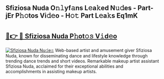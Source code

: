 ## Sfiziosa Nuda O𝚗𝚕yf𝚊ns L𝚎a𝚔ed N𝚞𝚍es - Part-jEr P𝚑𝚘tos Vi𝚍𝚎o - H𝚘𝚝 Part L𝚎a𝚔s Eq1mK

# <h2><a href="http://kf7yrgd.oniu.top/?m=Sfiziosa+Nuda">🔗👉 🔴 Sfiziosa Nuda P𝚑ot𝚘𝚜 V𝚒d𝚎o</a></h2>

[![Sfiziosa Nuda Nu𝚍e𝚜](https://i.imgur.com/0qMVB7G.gif)](http://kf7yrgd.oniu.top/?m=Sfiziosa+Nuda)
Web-based artist and amusement giver Sfiziosa Nuda, known for disseminating dance and lifestyle knowledge through trending dance trends and short videos. Remarkable makeup artist assistant Sfiziosa Nuda, acclaimed for their exceptional abilities and accomplishments in assisting makeup artists.  
